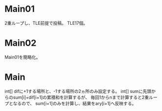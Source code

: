 # Main01
2重ループし、TLE前提で投稿。
TLE17個。

# Main02
Main01を簡略化。

# Main
int[] difに+1する場所と、-1する場所の2ヵ所のみ設定する。
int[] sumに先頭からのsum\[i\]+dif\[i\+1]の累積和を計算するが、
毎回1からnまで計算すると2重ループとなるので、
sum\[i+1\]のみを計算し、結果をary\[i+1\]へ反映する。
